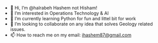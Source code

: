 - 👋 Hi, I’m @halrabeh Hashem not Hisham!
- 👀 I’m interested in Operations Technology & AI
- 🌱 I’m currently learning Python for fun and littel bit for work
- 💞️ I’m looking to collaborate on any idea that solves Geology related issues.
- 📫 How to reach me on my email: ihashem87@gmail.com

<!---
halrabeh/halrabeh is a ✨ special ✨ repository because its `README.md` (this file) appears on your GitHub profile.
You can click the Preview link to take a look at your changes.
--->
